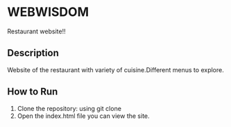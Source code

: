 # WEBWISDOM 
Restaurant website!!
## Description
Website of the restaurant with variety of cuisine.Different menus to explore.

## How to Run
1. Clone the repository:
using git clone 
2. Open the index.html file you can view the site.

